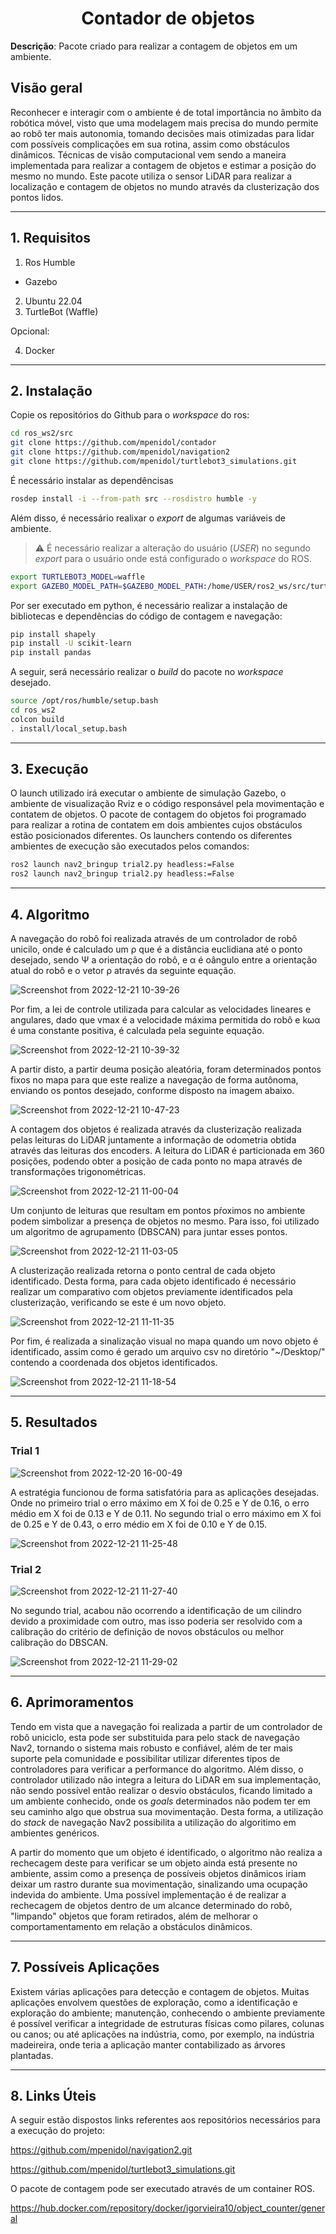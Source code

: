 <h1 align="center">Contador de objetos</h1>
 
**Descrição**: Pacote criado para realizar a contagem de objetos em um ambiente.
 
## Visão geral
 
Reconhecer e interagir com o ambiente é de total importância no âmbito da robótica móvel, visto que uma modelagem mais precisa do mundo permite ao robô ter mais autonomia, tomando decisões mais otimizadas para lidar com possíveis complicações em sua rotina, assim como obstáculos dinâmicos. Técnicas de visão computacional vem sendo a maneira implementada para realizar a contagem de objetos e estimar a posição do mesmo no mundo. Este pacote utiliza o sensor LiDAR para realizar a localização e contagem de objetos no mundo através da clusterização dos pontos lidos.
 
---
 
## 1. Requisitos
 
1. Ros Humble
  - Gazebo
2. Ubuntu 22.04
3. TurtleBot (Waffle)

Opcional:

4. Docker
---
 
## 2. Instalação
 
Copie os repositórios do Github para o *workspace* do ros:
 
```bash
cd ros_ws2/src
git clone https://github.com/mpenidol/contador
git clone https://github.com/mpenidol/navigation2
git clone https://github.com/mpenidol/turtlebot3_simulations.git
```
É necessário instalar as dependêncisas
```bash
rosdep install -i --from-path src --rosdistro humble -y
```
Além disso, é necessário realixar o *export* de algumas variáveis de ambiente.
> :warning: É necessário realizar a alteração do usuário (*USER*) no segundo *export* para o usuário onde está configurado o *workspace* do ROS.

```bash
export TURTLEBOT3_MODEL=waffle
export GAZEBO_MODEL_PATH=$GAZEBO_MODEL_PATH:/home/USER/ros2_ws/src/turtlebot3_simulations/turtlebot3_gazebo/models
```
Por ser executado em python, é necessário realizar a instalação de bibliotecas e dependências do código de contagem e navegação:

```bash
pip install shapely
pip install -U scikit-learn
pip install pandas
```

A seguir, será necessário realizar o *build* do pacote no *workspace* desejado.
 
```bash
source /opt/ros/humble/setup.bash
cd ros_ws2
colcon build
. install/local_setup.bash
```
---
## 3. Execução
 
O launch utilizado irá executar o ambiente de simulação Gazebo, o ambiente de visualização Rviz e o código responsável pela movimentação e contatem de objetos. O pacote de contagem do objetos foi programado para realizar a rotina de contatem em dois ambientes cujos obstáculos estão posicionados diferentes. Os launchers contendo os diferentes ambientes de execução são executados pelos comandos:
 
```bash
ros2 launch nav2_bringup trial2.py headless:=False
ros2 launch nav2_bringup trial2.py headless:=False

```

---
 
## 4. Algoritmo
 
 A navegação do robô foi realizada através de um controlador de robô unicilo, onde é calculado um ρ que é a distância euclidiana até o ponto desejado, sendo Ψ a orientação do robô, e α é oângulo entre a orientação atual do robô e o vetor ρ através da seguinte equação.
 
 ![Screenshot from 2022-12-21 10-39-26](https://user-images.githubusercontent.com/80800606/208919175-822f87f7-b6da-4848-b142-a3c83f3f580f.png)
 
Por fim, a lei de controle utilizada para calcular as velocidades lineares e angulares, dado que vmax é a velocidade máxima permitida do robô e kωα é uma constante positiva, é calculada pela seguinte equação.
 
![Screenshot from 2022-12-21 10-39-32](https://user-images.githubusercontent.com/80800606/208919684-37fba16f-7576-4176-bf7d-1732a621f58f.png)

A partir disto, a partir deuma posição aleatória, foram determinados pontos fixos no mapa para que este realize a navegação de forma autônoma, enviando os pontos desejado, conforme disposto na imagem abaixo.

![Screenshot from 2022-12-21 10-47-23](https://user-images.githubusercontent.com/80800606/208920181-3adcc7a9-579a-4bdf-b17f-7a970d6f6bf8.png)

A contagem dos objetos é realizada através da clusterização realizada pelas leituras do LiDAR juntamente a informação de odometria obtida através das leituras dos encoders. A leitura do LiDAR é particionada em 360 posições, podendo obter a posição de cada ponto no mapa através de transformações trigonométricas. 

![Screenshot from 2022-12-21 11-00-04](https://user-images.githubusercontent.com/80800606/208922930-fd3ebada-4afa-4421-94e6-9d9f82ab0eae.png)

Um conjunto de leituras que resultam em pontos pŕoximos no ambiente podem simbolizar a presença de objetos no mesmo. Para isso, foi utilizado um algoritmo de agrupamento (DBSCAN) para juntar esses pontos.

![Screenshot from 2022-12-21 11-03-05](https://user-images.githubusercontent.com/80800606/208923535-68c512a5-4f85-407a-9861-baf2889ad091.png)

A clusterização realizada retorna o ponto central de cada objeto identificado. Desta forma, para cada objeto identificado é necessário realizar um comparativo com objetos previamente identificados pela clusterização, verificando se este é um novo objeto.

![Screenshot from 2022-12-21 11-11-35](https://user-images.githubusercontent.com/80800606/208926461-b4be3f3a-b478-46f7-992c-82a6cc8de847.png)

Por fim, é realizada a sinalização visual no mapa quando um novo objeto é identificado, assim como é gerado um arquivo csv no diretório "~/Desktop/" contendo a coordenada dos objetos identificados.

![Screenshot from 2022-12-21 11-18-54](https://user-images.githubusercontent.com/80800606/208927244-caafa3c9-eaec-4311-bb38-33a089b929da.png)

---
 
 ## 5. Resultados
 ### Trial 1

![Screenshot from 2022-12-20 16-00-49](https://user-images.githubusercontent.com/80800606/208907772-db634ca8-0909-4172-86d8-e5559915e697.png)

 
A estratégia funcionou de forma satisfatória para as aplicações desejadas. Onde no primeiro trial o erro máximo em X foi de 0.25 e Y de 0.16, o erro médio em X foi de 0.13 e Y de 0.11. No segundo trial o erro máximo em X foi de 0.25 e Y de 0.43, o erro médio em X foi de 0.10 e Y de 0.15.

 ![Screenshot from 2022-12-21 11-25-48](https://user-images.githubusercontent.com/80800606/208928101-27e35beb-4b80-44d4-9675-8bf6ca9157a6.png)

  ### Trial 2
  
  ![Screenshot from 2022-12-21 11-27-40](https://user-images.githubusercontent.com/80800606/208928478-2f716aa1-fc92-45d2-aa23-8ca3133cf7ea.png)

No segundo trial, acabou não ocorrendo a identificação de um cilindro devido a proximidade com outro, mas isso poderia ser resolvido com a calibração do critério de definição de novos obstáculos ou melhor calibração do DBSCAN.

![Screenshot from 2022-12-21 11-29-02](https://user-images.githubusercontent.com/80800606/208928735-f25578fb-ec5e-405c-a009-2b8798f3f819.png)


---
 
 
## 6. Aprimoramentos
 
Tendo em vista que a navegação foi realizada a partir de um controlador de robô uniciclo, esta pode ser substituida para pelo stack de navegação Nav2, tornando o sistema mais robusto e confiável, além de ter mais suporte pela comunidade e possibilitar utilizar diferentes tipos de controladores para verificar a performance do algoritmo. Além disso, o controlador utilizado não integra a leitura do LiDAR em sua implementação, não sendo possível então realizar o desvio obstáculos, ficando limitado a um ambiente conhecido, onde os *goals* determinados não podem ter em seu caminho algo que obstrua sua movimentação. Desta forma, a utilização do *stack* de navegação Nav2 possibilita a utilização do algoritimo em ambientes genéricos.

A partir do momento que um objeto é identificado, o algoritmo não realiza a rechecagem deste para verificar se um objeto ainda está presente no ambiente, assim como a presença de possíveis objetos dinâmicos iriam deixar um rastro durante sua movimentação, sinalizando uma ocupação indevida do ambiente. Uma possível implementação é de realizar a rechecagem de objetos dentro de um alcance determinado do robô, "limpando" objetos que foram retirados, além de melhorar o comportamentamento em relação a obstáculos dinâmicos.
 
---
 
## 7. Possíveis Aplicações

Existem várias aplicações para detecção e contagem de objetos. Muitas aplicações envolvem questões de exploração, como a identificação e exploração do ambiente; manutenção, conhecendo o ambiente previamente é possível verificar a integridade de estruturas físicas como pilares, colunas ou canos; ou até aplicações na indústria, como, por exemplo, na indústria madeireira, onde teria a aplicação manter contabilizado as árvores plantadas.


---
 
## 8. Links Úteis

A seguir estão dispostos links referentes aos repositórios necessários para a execução do projeto:

https://github.com/mpenidol/navigation2.git

https://github.com/mpenidol/turtlebot3_simulations.git

O pacote de contagem pode ser executado através de um container ROS.

https://hub.docker.com/repository/docker/igorvieira10/object_counter/general


